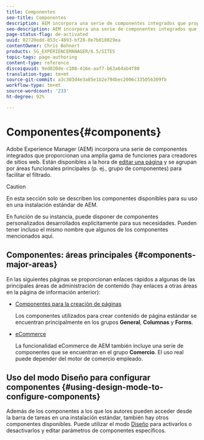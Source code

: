 ```yaml
---
title: Componentes
seo-title: Componentes
description: AEM incorpora una serie de componentes integrados que proporcionan una amplia funcionalidad para creadores de sitios web.
seo-description: AEM incorpora una serie de componentes integrados que proporcionan una amplia funcionalidad para creadores de sitios web.
page-status-flag: de-activated
uuid: 02720edd-853c-4893-bf28-0e7b018029ea
contentOwner: Chris Bohnert
products: SG_EXPERIENCEMANAGER/6.5/SITES
topic-tags: page-authoring
content-type: reference
discoiquuid: 9ed820de-c108-416e-aaf7-b63a64ab4f80
translation-type: tm+mt
source-git-commit: a3c303d4e3a85e1b2e794bec2006c335056309fb
workflow-type: tm+mt
source-wordcount: '233'
ht-degree: 92%

---
```



# Componentes{#components}

Adobe Experience Manager (AEM) incorpora una serie de componentes integrados que proporcionan una amplia gama de funciones para creadores de sitios web. Están disponibles a la hora de [editar una página](/help/sites-classic-ui-authoring/classic-page-author-edit-content.md) y se agrupan por áreas funcionales principales (p. ej., grupo de componentes) para facilitar el filtrado.

>[!CAUTION]
>
>En esta sección solo se describen los componentes disponibles para su uso en una instalación estándar de AEM.
>
>En función de su instancia, puede disponer de componentes personalizados desarrollados explícitamente para sus necesidades. Pueden tener incluso el mismo nombre que algunos de los componentes mencionados aquí.

## Componentes: áreas principales {#components-major-areas}

En las siguientes páginas se proporcionan enlaces rápidos a algunas de las principales áreas de administración de contenido (hay enlaces a otras áreas en la página de información anterior):

* [Componentes para la creación de páginas](/help/sites-classic-ui-authoring/classic-page-author-edit-mode.md)

   Los componentes utilizados para crear contenido de página estándar se encuentran principalmente en los grupos **General**, **Columnas** y **Forms**.

* [eCommerce](/help/sites-administering/ecommerce.md)

   La funcionalidad eCommerce de AEM también incluye una serie de componentes que se encuentran en el grupo **Comercio**. El uso real puede depender del motor de comercio empleado.

## Uso del modo Diseño para configurar componentes {#using-design-mode-to-configure-components}

Además de los componentes a los que los autores pueden acceder desde la barra de tareas en una instalación estándar, también hay otros componentes disponibles. Puede utilizar el modo [Diseño](/help/sites-classic-ui-authoring/classic-page-author-design-mode.md#enable-disable-components) para activarlos o desactivarlos y editar parámetros de componentes específicos.

